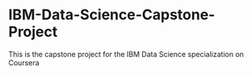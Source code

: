 # IBM-Data-Science-Capstone-Project
This is the capstone project for the IBM Data Science specialization on Coursera
